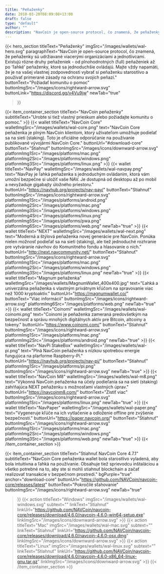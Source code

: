 ```yaml
---
title: "Peňaženky"
date: 2018-03-20T08:09:08+13:00
draft: false
type: "default"
author: ""
description: "NavCoin je open-source protocol, čo znamená, že peňaženky sú udržiavané viacerými organizáciami a jednotlivcami."
---
```


<script src="https://ajax.googleapis.com/ajax/libs/jquery/3.3.1/jquery.min.js"></script>
{{< hero_section
titleText="Peňaženky"
imgSrc="/images/wallets/wal-hero.svg"
paragraphText="NavCoin je open-source protocol, čo znamená, že peňaženky sú udržiavané viacerými organizáciami a jednotlivcami. Existujú rôzne druhy peňaženiek - od plnohodnotných (full) peňaženiek až po 'ľahké' peňaženky, ktoré sa jednoduchšie ovládajú.  Majte vždy napamäti, že je na vašej vlastnej zodpovednosti vybrať si peňaženku starostlivo a používať primerané zásady na ochranu svojich peňazí."
buttonText="Požiadať komunitu o pomoc"
buttonImgSrc="/images/icons/rightward-arrow.svg"
buttonLink="https://discord.gg/y4Vu9jw"
newTab="true"

>}}

{{< item_container_section
    titleText="NavCoin peňaženky"
    subtitleText="Urobte si tiež vlastný prieskum alebo požiadajte komunitu o pomoc."
    >}}
    {{< wallet
        titleText="NavCoin Core"
        walletImgSrc="/images/wallets/wal-core.png"
        text="NavCoin Core peňaženka je plným NavCoin klientom, ktorý užívateľom umožňuje podielať sa na sieti (staking). Toto je oficiálne odporúčanie na používanie publikované vývojármi NavCoin Core."
        buttonUrl="#download-core"
        buttonText="Stiahnuť"
        buttonImgSrc="/images/icons/downward-arrow.svg"
        platformImg1Src="/images/platforms/mac.png"
        platformImg2Src="/images/platforms/windows.png"
        platformImg3Src="/images/platforms/linux.png"
    >}}
    {{< wallet
        titleText="NavPay"
        walletImgSrc="/images/wallets/wal-navpay.png"
        text="NavPay je ľahká peňaženka s jednoduchým ovládaním, ktorá vám umožní bezpečne si uložiť vaše NAV. Je dostupná od desktopu až po mobil a nevyžaduje gigabajty úložného priestoru."
        buttonUrl="https://navhub.org/projects/nav-pay/"
        buttonText="Stiahnuť"
        buttonImgSrc="/images/icons/rightward-arrow.svg"
        platformImg1Src="/images/platforms/android.png"
        platformImg2Src="/images/platforms/mac.png"
        platformImg3Src="/images/platforms/windows.png"
        platformImg4Src="/images/platforms/linux.png"
        platformImg5Src="/images/platforms/pwa.png"
        platformImg6Src="/images/platforms/web.png"
        newTab="true"
    >}}
    {{< wallet
        titleText="NEXT"
        walletImgSrc="/images/wallets/wal-next.png"
        text="Moderná a štýlová peňaženka novej generácie pre NavCoin. Ponúka nielen možnosť podieľať sa na sieti (staking), ale tiež jednoduché rozhranie pre vytváranie návrhov do Komunitného fondu a hlasovanie o nich."
        buttonUrl="http://next.navcommunity.net/"
        buttonText="Stiahnuť"
        buttonImgSrc="/images/icons/rightward-arrow.svg"
        platformImg1Src="/images/platforms/mac.png"
        platformImg2Src="/images/platforms/windows.png"
        platformImg3Src="/images/platforms/linux.png"
        newTab="true"
    >}}
    {{< wallet
        titleText="Magnum peňaženka"
        walletImgSrc="/images/wallets/MagnumWallet_400x400.jpg"
        text="Ľahká a univerzálna peňaženka s vlastným privátnym kľúčom na spravovanie viac než 1000 kryptoaktív."
        buttonUrl="https://magnumwallet.co/"
        buttonText="Viac informácií"
        buttonImgSrc="/images/icons/rightward-arrow.svg"
        platformImg6Src="/images/platforms/web.png"
        newTab="true"
    >}}
    {{< wallet
        titleText="Coinomi"
        walletImgSrc="/images/wallets/wal-coinomi.png"
        text="Coinomi je peňaženka zameraná predovšetkým na bezpečnosť a správu mnohých digitálnych aktív pre Bitcoin, altcoiny a tokeny."
        buttonUrl="https://www.coinomi.com/"
        buttonText="Stiahnuť"
        buttonImgSrc="/images/icons/rightward-arrow.svg"
        platformImg1Src="/images/platforms/mac.png"
        platformImg2Src="/images/platforms/android.png"
        newTab="true"
    >}}
    {{< wallet
        titleText="NavPi StakeBox"
        walletImgSrc="/images/wallets/wal-pi.png"
        text="Plná NavCoin peňaženka s nízkou spotrebou energie fungujúca na plarforme Raspberry-Pi."
        buttonUrl="https://navhub.org/projects/nav-pi/"
        buttonText="Stiahnuť"
        platformImg1Src="/images/platforms/pi.png"
        buttonImgSrc="/images/icons/rightward-arrow.svg"
        newTab="true"
    >}}
    {{< wallet
        titleText="NavCoin M8"
        walletImgSrc="/images/wallets/wal-m8.png"
        text="Výkonná NavCoin peňaženka na účely podieľania sa na sieti (staking) zahŕňajúca NEXT peňaženku s možnosťami vlastných úprav."
        buttonUrl="https://navcoinm8.com/"
        buttonText="Zistiť viac"
        buttonImgSrc="/images/icons/rightward-arrow.svg"
        platformImg1Src="/images/platforms/linux.png"
        newTab="true"
    >}}
    {{< wallet
        titleText="NavPaper"
        walletImgSrc="/images/wallets/wal-paper.png"
        text="Vygeneruje kľúče na ich vytlačenie a odloženie offline pre zvýšenie bezpečnosti."
        buttonUrl="https://paper.navcoin.org/"
        buttonText="Stiahnuť"
        buttonImgSrc="/images/icons/rightward-arrow.svg"
        platformImg1Src="/images/platforms/mac.png"
        platformImg2Src="/images/platforms/windows.png"
        platformImg3Src="/images/platforms/web.png"
        newTab="true"
    >}}
{{< /item_container_section >}}

{{< item_container_section
    titleText="Stiahnuť NavCoin Core 4.7.1"
    subtitleText="NavCoin Core peňaženka wallet bola starostlivo vyladená, aby bola intuitívna a ľahká na používanie. Obsahuje tiež sprievodcu inštaláciou a všetko potrebné na to, aby ste si mohli stiahnuť blockchain a začať realizovať transakcie v bezpečnom prostredí."
    bgPurple="true"
    anchor="download-core"
    buttonUrl="https://github.com/NAVCoin/navcoin-core/releases/latest"
    buttonText="Pokročilé sťahovanie"
    buttonImgSrc="/images/icons/rightward-arrow.svg"
    newTab="true"

>}}
    {{< action
        titleText="Windows"
        imgSrc="/images/wallets/wal-windows.svg"
        subtext=""
        linkText="Stiahnuť"
        linkUrl="https://github.com/NAVCoin/navcoin-core/releases/download/4.6.0/navcoin-4.6.0-win64-setup.exe"
        linkImgSrc="/images/icons/downward-arrow.svg"
    >}}
    {{< action
        titleText="Mac"
        imgSrc="/images/wallets/wal-mac.svg"
        subtext=""
        linkText="Stiahnuť"
        linkUrl="https://github.com/NAVCoin/navcoin-core/releases/download/4.6.0/navcoin-4.6.0-osx.dmg"
        linkImgSrc="/images/icons/downward-arrow.svg"
    >}}
    {{< action                 
        titleText="Linux"
        imgSrc="/images/wallets/wal-linux.svg"
        subtext=""
        linkText="Stiahnuť"
        linkUrl="https://github.com/NAVCoin/navcoin-core/releases/download/4.6.0/navcoin-4.6.0-x86_64-linux-gnu.tar.gz"
        linkImgSrc="/images/icons/downward-arrow.svg"
    >}}
{{< /item_container_section >}}


<script>
$("a[href^='#']").click(function(e) {
	e.preventDefault();

	var position = $($(this).attr("href")).offset().top;
	
	$("body, html").animate({
		scrollTop: position
	} /* speed */ );
});
</script>
